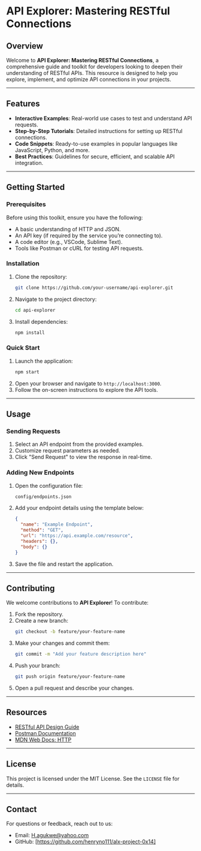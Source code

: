 # API Explorer: Mastering RESTful Connections

## Overview
Welcome to **API Explorer: Mastering RESTful Connections**, a comprehensive guide and toolkit for developers looking to deepen their understanding of RESTful APIs. This resource is designed to help you explore, implement, and optimize API connections in your projects.

---

## Features
- **Interactive Examples**: Real-world use cases to test and understand API requests.
- **Step-by-Step Tutorials**: Detailed instructions for setting up RESTful connections.
- **Code Snippets**: Ready-to-use examples in popular languages like JavaScript, Python, and more.
- **Best Practices**: Guidelines for secure, efficient, and scalable API integration.

---

## Getting Started

### Prerequisites
Before using this toolkit, ensure you have the following:
- A basic understanding of HTTP and JSON.
- An API key (if required by the service you’re connecting to).
- A code editor (e.g., VSCode, Sublime Text).
- Tools like Postman or cURL for testing API requests.

### Installation
1. Clone the repository:
   ```bash
   git clone https://github.com/your-username/api-explorer.git
   ```
2. Navigate to the project directory:
   ```bash
   cd api-explorer
   ```
3. Install dependencies:
   ```bash
   npm install
   ```

### Quick Start
1. Launch the application:
   ```bash
   npm start
   ```
2. Open your browser and navigate to `http://localhost:3000`.
3. Follow the on-screen instructions to explore the API tools.

---

## Usage

### Sending Requests
1. Select an API endpoint from the provided examples.
2. Customize request parameters as needed.
3. Click "Send Request" to view the response in real-time.

### Adding New Endpoints
1. Open the configuration file:
   ```bash
   config/endpoints.json
   ```
2. Add your endpoint details using the template below:
   ```json
   {
     "name": "Example Endpoint",
     "method": "GET",
     "url": "https://api.example.com/resource",
     "headers": {},
     "body": {}
   }
   ```
3. Save the file and restart the application.

---

## Contributing
We welcome contributions to **API Explorer**! To contribute:
1. Fork the repository.
2. Create a new branch:
   ```bash
   git checkout -b feature/your-feature-name
   ```
3. Make your changes and commit them:
   ```bash
   git commit -m "Add your feature description here"
   ```
4. Push your branch:
   ```bash
   git push origin feature/your-feature-name
   ```
5. Open a pull request and describe your changes.

---

## Resources
- [RESTful API Design Guide](https://www.restapitutorial.com/)
- [Postman Documentation](https://www.postman.com/)
- [MDN Web Docs: HTTP](https://developer.mozilla.org/en-US/docs/Web/HTTP)

---

## License
This project is licensed under the MIT License. See the `LICENSE` file for details.

---

## Contact
For questions or feedback, reach out to us:
- Email: H.agukwe@yahoo.com
- GitHub: [https://github.com/henryno111/alx-project-0x14]


